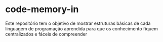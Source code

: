 # code-memory-in
Este repositório tem o objetivo de mostrar estruturas básicas de cada linguagem de programação aprendida para que os conhecimento fiquem centralizados e fáceis de compreender
